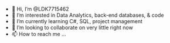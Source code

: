 - 👋 Hi, I’m @LDK7715462
- 👀 I’m interested in Data Analytics, back-end databases, & code
- 🌱 I’m currently learning C#, SQL, project management
- 💞️ I’m looking to collaborate on very little right now
- 📫 How to reach me ...

<!---
LDK7715462/LDK7715462 is a ✨ special ✨ repository because its `README.md` (this file) appears on your GitHub profile.
You can click the Preview link to take a look at your changes.
--->
